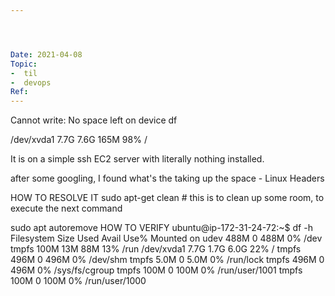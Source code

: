 ```yaml
---




Date: 2021-04-08
Topic:
-  til
-  devops
Ref:
---
```





Cannot write: No space left on device 
df

/dev/xvda1      7.7G  7.6G  165M  98% /

It is on a simple ssh EC2 server with literally nothing installed.

after some googling, I found what's the taking up the space - Linux Headers

HOW TO RESOLVE IT
sudo apt-get clean # this is to clean up some room, to execute the next command

sudo apt autoremove
HOW TO VERIFY
ubuntu@ip-172-31-24-72:~$ df -h
Filesystem      Size  Used Avail Use% Mounted on
udev            488M     0  488M   0% /dev
tmpfs           100M   13M   88M  13% /run
/dev/xvda1      7.7G  1.7G  6.0G  22% /
tmpfs           496M     0  496M   0% /dev/shm
tmpfs           5.0M     0  5.0M   0% /run/lock
tmpfs           496M     0  496M   0% /sys/fs/cgroup
tmpfs           100M     0  100M   0% /run/user/1001
tmpfs           100M     0  100M   0% /run/user/1000




